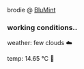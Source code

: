 brodie @ [BluMint](https://www.linkedin.com/company/blumint-io/)

<!--weather_start-->
### working conditions..

weather: few clouds ☁️

temp: 14.65 °C 👕

<!--weather_end-->

